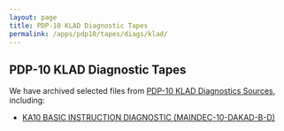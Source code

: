 ```yaml
---
layout: page
title: PDP-10 KLAD Diagnostic Tapes
permalink: /apps/pdp10/tapes/diags/klad/
---
```


PDP-10 KLAD Diagnostic Tapes
----------------------------

We have archived selected files from [PDP-10 KLAD Diagnostics Sources](http://pdp-10.trailing-edge.com/klad_sources/index.html),
including:

- [KA10 BASIC INSTRUCTION DIAGNOSTIC (MAINDEC-10-DAKAD-B-D)](dakad/)
